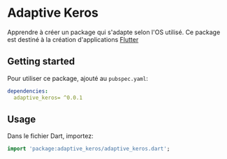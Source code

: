 # Adaptive Keros

Apprendre à créer un package qui s'adapte selon l'OS utilisé.
Ce package est destiné à la création d'applications [Flutter](https://flutter.io)

## Getting started

Pour utiliser ce package, ajouté au `pubspec.yaml`:

```yaml
dependencies:
  adaptive_keros= ^0.0.1
```

## Usage

Dans le fichier Dart, importez:

```dart
import 'package:adaptive_keros/adaptive_keros.dart';
``````
